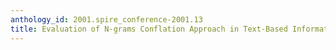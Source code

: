 ```yaml
---
anthology_id: 2001.spire_conference-2001.13
title: Evaluation of N-grams Conflation Approach in Text-Based Information Retrieval
---
```

